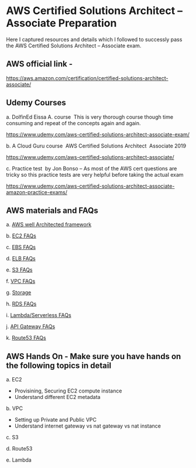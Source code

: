 # AWS Certified Solutions Architect – Associate Preparation 
Here I captured resources and details which I followed to successly pass the AWS Certified Solutions Architect – Associate exam.

## AWS official link -

https://aws.amazon.com/certification/certified-solutions-architect-associate/

## Udemy Courses
a. DolfinEd Eissa A. course ­ This is very thorough course though time consuming and repeat of the concepts again and again.

https://www.udemy.com/aws-certified-solutions-architect-associate-exam/

b. A Cloud Guru course ­ AWS Certified Solutions Architect ­ Associate 2019

https://www.udemy.com/aws-certified-solutions-architect-associate/

c. Practice test ­ by Jon Bonso – As most of the AWS cert questions are tricky so this practice tests are very helpful before taking the actual exam

https://www.udemy.com/aws-certified-solutions-architect-associate-amazon-practice-exams/


## AWS materials and FAQs
a. [AWS well Architected framework](https://d1.awsstatic.com/whitepapers/architecture/AWS_Well-Architected_Framework.pdf)

b. [EC2 FAQs](https://aws.amazon.com/ec2/faqs/)

c. [EBS FAQs](https://aws.amazon.com/ebs/faqs/)

d. [ELB FAQs](https://aws.amazon.com/elasticloadbalancing/faqs/)

e. [S3 FAQs](https://aws.amazon.com/s3/faqs/)

f. [VPC FAQs](https://aws.amazon.com/vpc/faqs/)

g. [Storage](https://aws.amazon.com/storagegateway/faqs/)

h. [RDS FAQs](https://aws.amazon.com/rds/faqs/)

i. [Lambda/Serverless FAQs](https://aws.amazon.com/lambda/faqs/) 

j. [API Gateway FAQs](https://aws.amazon.com/api­gateway/faqs/) 

k. [Route53 FAQs](https://aws.amazon.com/route53/faqs/)

## AWS Hands On - Make sure you have hands on the following topics in detail
a. EC2 
  - Provisining, Securing EC2 compute instance
  - Understand different EC2 metadata 

b. VPC
  - Setting up Private and Public VPC
  - Understand internet gateway vs nat gateway vs nat instance

c. S3

d. Route53 

e. Lambda
  

